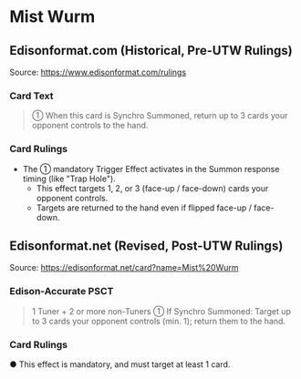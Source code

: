 # Mist Wurm

## Edisonformat.com (Historical, Pre-UTW Rulings)

Source: https://www.edisonformat.com/rulings

### Card Text

> ① When this card is Synchro Summoned, return up to 3 cards your opponent controls to the hand.

### Card Rulings

*   The ① mandatory Trigger Effect activates in the Summon response timing (like "Trap Hole").
    *   This effect targets 1, 2, or 3 (face-up / face-down) cards your opponent controls.
    *   Targets are returned to the hand even if flipped face-up / face-down.

## Edisonformat.net (Revised, Post-UTW Rulings)

Source: https://edisonformat.net/card?name=Mist%20Wurm

### Edison-Accurate PSCT

> 1 Tuner + 2 or more non-Tuners
> ① If Synchro Summoned: Target up to 3 cards your opponent controls (min. 1); return them to the hand.

### Card Rulings

● This effect is mandatory, and must target at least 1 card.
            
